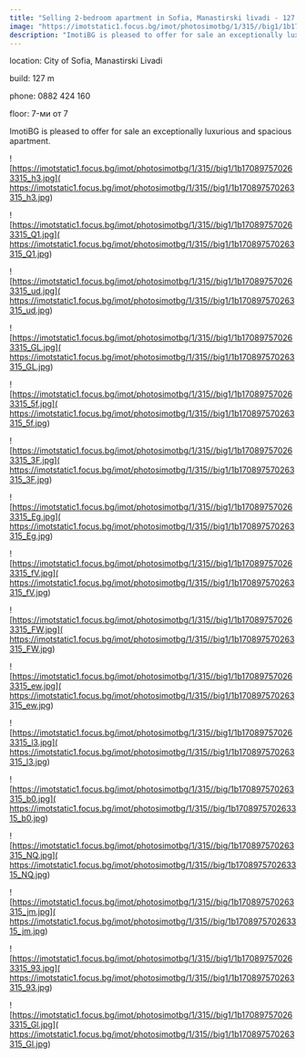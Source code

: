 ```yaml
---
title: "Selling 2-bedroom apartment in Sofia, Manastirski livadi - 127 sq.m / 299000 EUR :: imot.bg Ad"
image: "https://imotstatic1.focus.bg/imot/photosimotbg/1/315//big1/1b170897570263315_rI.jpg"
description: "ImotiBG is pleased to offer for sale an exceptionally luxurious and spacious apartment."
---
```


location: City of Sofia, Manastirski Livadi

build: 127 m

phone: 0882 424 160

floor: 7-ми от 7

ImotiBG is pleased to offer for sale an exceptionally luxurious and spacious apartment.


![https://imotstatic1.focus.bg/imot/photosimotbg/1/315//big1/1b170897570263315_h3.jpg]( https://imotstatic1.focus.bg/imot/photosimotbg/1/315//big1/1b170897570263315_h3.jpg)


![https://imotstatic1.focus.bg/imot/photosimotbg/1/315//big1/1b170897570263315_Q1.jpg]( https://imotstatic1.focus.bg/imot/photosimotbg/1/315//big1/1b170897570263315_Q1.jpg)


![https://imotstatic1.focus.bg/imot/photosimotbg/1/315//big1/1b170897570263315_ud.jpg]( https://imotstatic1.focus.bg/imot/photosimotbg/1/315//big1/1b170897570263315_ud.jpg)


![https://imotstatic1.focus.bg/imot/photosimotbg/1/315//big1/1b170897570263315_GL.jpg]( https://imotstatic1.focus.bg/imot/photosimotbg/1/315//big1/1b170897570263315_GL.jpg)


![https://imotstatic1.focus.bg/imot/photosimotbg/1/315//big1/1b170897570263315_5f.jpg]( https://imotstatic1.focus.bg/imot/photosimotbg/1/315//big1/1b170897570263315_5f.jpg)


![https://imotstatic1.focus.bg/imot/photosimotbg/1/315//big1/1b170897570263315_3F.jpg]( https://imotstatic1.focus.bg/imot/photosimotbg/1/315//big1/1b170897570263315_3F.jpg)


![https://imotstatic1.focus.bg/imot/photosimotbg/1/315//big1/1b170897570263315_Eg.jpg]( https://imotstatic1.focus.bg/imot/photosimotbg/1/315//big1/1b170897570263315_Eg.jpg)


![https://imotstatic1.focus.bg/imot/photosimotbg/1/315//big1/1b170897570263315_fV.jpg]( https://imotstatic1.focus.bg/imot/photosimotbg/1/315//big1/1b170897570263315_fV.jpg)


![https://imotstatic1.focus.bg/imot/photosimotbg/1/315//big1/1b170897570263315_FW.jpg]( https://imotstatic1.focus.bg/imot/photosimotbg/1/315//big1/1b170897570263315_FW.jpg)


![https://imotstatic1.focus.bg/imot/photosimotbg/1/315//big1/1b170897570263315_ew.jpg]( https://imotstatic1.focus.bg/imot/photosimotbg/1/315//big1/1b170897570263315_ew.jpg)


![https://imotstatic1.focus.bg/imot/photosimotbg/1/315//big1/1b170897570263315_l3.jpg]( https://imotstatic1.focus.bg/imot/photosimotbg/1/315//big1/1b170897570263315_l3.jpg)


![https://imotstatic1.focus.bg/imot/photosimotbg/1/315//big/1b170897570263315_b0.jpg]( https://imotstatic1.focus.bg/imot/photosimotbg/1/315//big/1b170897570263315_b0.jpg)


![https://imotstatic1.focus.bg/imot/photosimotbg/1/315//big/1b170897570263315_NQ.jpg]( https://imotstatic1.focus.bg/imot/photosimotbg/1/315//big/1b170897570263315_NQ.jpg)


![https://imotstatic1.focus.bg/imot/photosimotbg/1/315//big/1b170897570263315_jm.jpg]( https://imotstatic1.focus.bg/imot/photosimotbg/1/315//big/1b170897570263315_jm.jpg)


![https://imotstatic1.focus.bg/imot/photosimotbg/1/315//big1/1b170897570263315_93.jpg]( https://imotstatic1.focus.bg/imot/photosimotbg/1/315//big1/1b170897570263315_93.jpg)


![https://imotstatic1.focus.bg/imot/photosimotbg/1/315//big1/1b170897570263315_Gl.jpg]( https://imotstatic1.focus.bg/imot/photosimotbg/1/315//big1/1b170897570263315_Gl.jpg)


